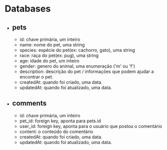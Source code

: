 # Databases

- ## pets
  - id: chave primária, um inteiro
  - name: nome do pet, uma string
  - species: espécie do pet(ex: cachorro, gato), uma string
  - race: raça do pet(ex: pug), uma string
  - age: idade do pet, um inteiro
  - gender: genero do animal, uma enumeração ('m' ou 'f')
  - description: descrição do pet / informações que podem ajudar a encontrar o pet.
  - createdAt: quando foi criado, uma data.
  - updatedAt: quando foi atualizado, uma data.

- ## comments
  - id: chave primária, um inteiro
  - pet_id: foreign key, aponta para pets.id
  - user_id: foreign key, aponta para o usuário que postou o comentário
  - content: o conteúdo do comentário
  - createdAt: quando foi criado, uma data.
  - updatedAt: quando foi atualizado, uma data.
